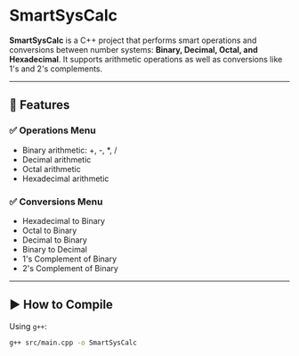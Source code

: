 # SmartSysCalc

**SmartSysCalc** is a C++ project that performs smart operations and conversions between number systems: **Binary, Decimal, Octal, and Hexadecimal**. It supports arithmetic operations as well as conversions like 1's and 2's complements.

---

## 🔧 Features

### ✅ Operations Menu
- Binary arithmetic: +, -, *, /
- Decimal arithmetic
- Octal arithmetic
- Hexadecimal arithmetic

### ✅ Conversions Menu
- Hexadecimal to Binary
- Octal to Binary
- Decimal to Binary
- Binary to Decimal
- 1's Complement of Binary
- 2's Complement of Binary

---

## ▶️ How to Compile

Using `g++`:
```bash
g++ src/main.cpp -o SmartSysCalc
